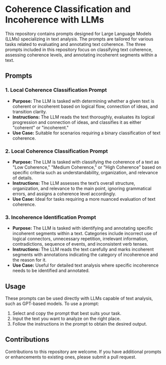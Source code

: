 # Coherence Classification and Incoherence  with LLMs

This repository contains prompts designed for Large Language Models (LLMs) specializing in text analysis.
The prompts are tailored for various tasks related to evaluating and annotating text coherence.
The three prompts included in this repository focus on classifying text coherence, assessing coherence levels, and annotating incoherent segments within a text.

## Prompts

### 1. **Local Coherence Classification Prompt**
   - **Purpose:** The LLM is tasked with determining whether a given text is coherent or incoherent based on logical flow, connection of ideas, and transition clarity.
   - **Instructions:** The LLM reads the text thoroughly, evaluates its logical progression and connection of ideas, and classifies it as either "coherent" or "incoherent."
   - **Use Case:** Suitable for scenarios requiring a binary classification of text coherence.

### 2. **Local Coherence Classification Prompt**
   - **Purpose:** The LLM is tasked with classifying the coherence of a text as "Low Coherence," "Medium Coherence," or "High Coherence" based on specific criteria such as understandability, organization, and relevance of details.
   - **Instructions:** The LLM assesses the text’s overall structure, organization, and relevance to the main point, ignoring grammatical errors, and assigns a coherence level accordingly.
   - **Use Case:** Ideal for tasks requiring a more nuanced evaluation of text coherence.

### 3. **Incoherence Identification Prompt**
   - **Purpose:** The LLM is tasked with identifying and annotating specific incoherent segments within a text. Categories include incorrect use of logical connectors, unnecessary repetition, irrelevant information, contradictions, sequence of events, and inconsistent verb tenses.
   - **Instructions:** The LLM reads the text carefully and marks incoherent segments with annotations indicating the category of incoherence and the reason for it.
   - **Use Case:** Useful for detailed text analysis where specific incoherence needs to be identified and annotated.

## Usage

These prompts can be used directly with LLMs capable of text analysis, such as GPT-based models. To use a prompt:

1. Select and copy the prompt that best suits your task.
2. Input the text you want to analyze on the right place.
3. Follow the instructions in the prompt to obtain the desired output.

## Contributions

Contributions to this repository are welcome. If you have additional prompts or enhancements to existing ones, please submit a pull request.
